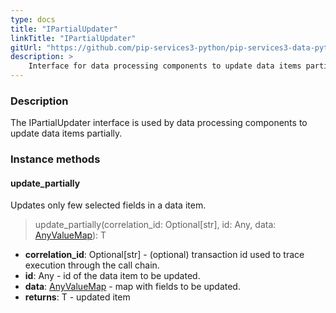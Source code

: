 ```yaml
---
type: docs
title: "IPartialUpdater"
linkTitle: "IPartialUpdater"
gitUrl: "https://github.com/pip-services3-python/pip-services3-data-python"
description: >
    Interface for data processing components to update data items partially.
---
```


### Description

The IPartialUpdater interface is used by data processing components to update data items partially.

### Instance methods

#### update_partially
Updates only few selected fields in a data item.

> update_partially(correlation_id: Optional[str], id: Any, data: [AnyValueMap](../../../commons/data/any_value_map)): T

- **correlation_id**: Optional[str] - (optional) transaction id used to trace execution through the call chain.
- **id**: Any - id of the data item to be updated.
- **data**: [AnyValueMap](../../../commons/data/any_value_map) - map with fields to be updated.
- **returns**: T - updated item
